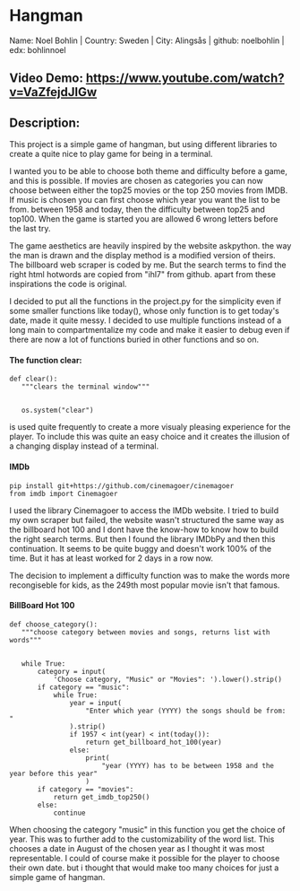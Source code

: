 # Hangman

Name: Noel Bohlin | Country: Sweden | City: Alingsås | github: noelbohlin | edx: bohlinnoel

## Video Demo: https://www.youtube.com/watch?v=VaZfejdJlGw

## Description:

This project is a simple game of hangman, but using different libraries to create a quite nice to play game for being in a terminal.


I wanted you to be able to choose both theme and difficulty before a game, and this is possible. If movies are chosen as categories you can now choose between either the top25 movies or the top 250 movies from IMDB. If music is chosen you can first choose which year you want the list to be from. between 1958 and today, then the difficulty between top25 and top100. When the game is started you are allowed 6 wrong letters before the last try.


The game aesthetics are heavily inspired by the website askpython. the way the man is drawn and the display method is a modified version of theirs. The billboard web scraper is coded by me. But the search terms to find the right html hotwords are copied from "ihl7" from github. apart from these inspirations the code is original.


I decided to put all the functions in the project.py for the simplicity even if some smaller functions like today(), whose only function is to get today's date, made it quite messy. I decided to use multiple functions instead of a long main to compartmentalize my code and make it easier to debug even if there are now a lot of functions buried in other functions and so on.


#### The function clear:
```
def clear():
   """clears the terminal window"""


   os.system("clear")
```
is used quite frequently to create a more visualy pleasing experience for the player. To include this was quite an easy choice and it creates the illusion of a changing display instead of a terminal.


#### IMDb
```
pip install git+https://github.com/cinemagoer/cinemagoer
from imdb import Cinemagoer
```
I used the library Cinemagoer to access the IMDb website. I tried to build my own scraper but failed, the website wasn't structured the same way as the billboard hot 100 and I dont have the know-how to know how to build the right search terms. But then I found the library IMDbPy and then this continuation. It seems to be quite buggy and doesn't work 100% of the time. But it has at least worked for 2 days in a row now.


The decision to implement a difficulty function was to make the words more recongiseble for kids, as the 249th most popular movie isn't that famous.


#### BillBoard Hot 100
```
def choose_category():
   """choose category between movies and songs, returns list with words"""


   while True:
       category = input(
           'Choose category, "Music" or "Movies": ').lower().strip()
       if category == "music":
           while True:
               year = input(
                   "Enter which year (YYYY) the songs should be from: "
               ).strip()
               if 1957 < int(year) < int(today()):
                   return get_billboard_hot_100(year)
               else:
                   print(
                       "year (YYYY) has to be between 1958 and the year before this year"
                   )
       if category == "movies":
           return get_imdb_top250()
       else:
           continue
```
When choosing the category "music" in this function you get the choice of year. This was to further add to the customizability of the word list. This chooses a date in August of the chosen year as I thought it was most representable. I could of course make it possible for the player to choose their own date. but i thought that would make too many choices for just a simple game of hangman.
